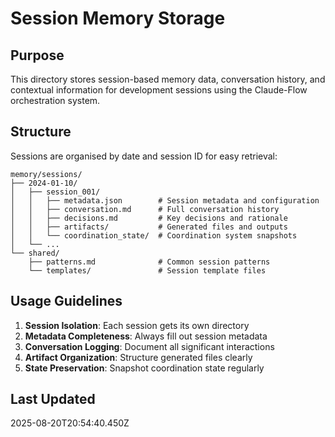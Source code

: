 # Session Memory Storage

## Purpose
This directory stores session-based memory data, conversation history, and contextual information for development sessions using the Claude-Flow orchestration system.

## Structure
Sessions are organised by date and session ID for easy retrieval:

```
memory/sessions/
├── 2024-01-10/
│   ├── session_001/
│   │   ├── metadata.json        # Session metadata and configuration
│   │   ├── conversation.md      # Full conversation history
│   │   ├── decisions.md         # Key decisions and rationale
│   │   ├── artifacts/           # Generated files and outputs
│   │   └── coordination_state/  # Coordination system snapshots
│   └── ...
└── shared/
    ├── patterns.md              # Common session patterns
    └── templates/               # Session template files
```

## Usage Guidelines
1. **Session Isolation**: Each session gets its own directory
2. **Metadata Completeness**: Always fill out session metadata
3. **Conversation Logging**: Document all significant interactions
4. **Artifact Organization**: Structure generated files clearly
5. **State Preservation**: Snapshot coordination state regularly

## Last Updated
2025-08-20T20:54:40.450Z
